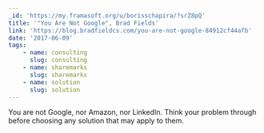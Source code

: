 ```yaml
---
_id: 'https://my.framasoft.org/u/borisschapira/?srZ8pQ'
title: '"You Are Not Google", Brad Fields'
link: 'https://blog.bradfieldcs.com/you-are-not-google-84912cf44afb'
date: '2017-06-09'
tags:
    - name: consulting
      slug: consulting
    - name: sharemarks
      slug: sharemarks
    - name: solution
      slug: solution
---
```


<div class="markdown"><p>You are not Google, nor Amazon, nor LinkedIn. Think your problem through before choosing any solution that may apply to them.
</p></div>
